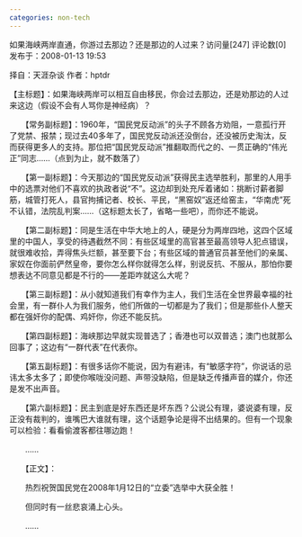 ```yaml
---
categories: non-tech
---
```

如果海峡两岸直通，你游过去那边？还是那边的人过来？访问量[247] 评论数[0] 发布于：2008-01-13 19:53

择自：天涯杂谈 作者：hptdr



【主标题】：如果海峡两岸可以相互自由移民，你会过去那边，还是劝那边的人过来这边（假设不会有人骂你是神经病）？ 

　　【常务副标题】：1960年，“国民党反动派”的头子不顾各方劝阻，一意孤行开了党禁、报禁；现过去40多年了，国民党反动派还没倒台，还没被历史淘汰，反而获得更多人的支持。那位把“国民党反动派”推翻取而代之的、一贯正确的“伟光正”同志……（点到为止，就不数落了）

　　【第一副标题】：今天那边的“国民党反动派”获得民主选举胜利，那里的人用手中的选票对他们不喜欢的执政者说“不”。这边却到处充斥着诸如：挑断讨薪者脚筋，城管打死人，县官拘捕记者、校长、平民，“黑窑奴”返还给窑主，“华南虎”死不认错，法院乱判案……（这标题太长了，省略一些吧），而你还不能说。

　　【第二副标题】：同是生活在中华大地上的人，硬是分为两岸四地，这四个区域里的中国人，享受的待遇截然不同：有些区域里的高官甚至最高领导人犯点错误，就很难收拾，弄得焦头烂额，甚至要下台；有些区域的普通官员甚至他们的亲属、家奴在你面前俨然皇帝，要你怎么样你就得怎么样，别说反抗、不服从，那怕你要想表达不同意见都是不行的――差距咋就这么大呢？

　　【第三副标题】：从小就知道我们有幸作为主人，我们生活在全世界最幸福的社会里，有一群仆人为我们服务，他们所做的一切都是为了我们；但是那些仆人整天都在强奸你的配偶、鸡奸你，你还不能反抗。

　　【第四副标题】：海峡那边早就实现普选了；香港也可以双普选；澳门也就那么回事了；这边有“一群代表”在代表你。

　　【第五副标题】：有很多话你不能说，因为有避讳，有“敏感字符”，你说话的忌讳太多太多了；即使你喉咙没问题、声带没缺陷，但是缺乏传播声音的媒介，你还是发不出声音。

　　【第六副标题】：民主到底是好东西还是坏东西？公说公有理，婆说婆有理，反正没有裁判的，谁嘴巴大谁就有理，这个话题争论是得不出结果的。但有一个现象可以检验：看看偷渡客都往哪边跑！

　　……

　　【正文】：

　　热烈祝贺国民党在2008年1月12日的“立委”选举中大获全胜！

　　但同时有一丝悲哀涌上心头。

　　……





